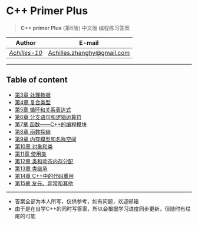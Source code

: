 **C++ Primer Plus**
===


> **C++ primer Plus** (第6版) 中文版 编程练习答案

| Author        | E-mail  
| :--: |:--:
| [*Achilles-10*](https://github.com/Achilles-10) |<Achilles.zhanghy@gmail.com>


---
**Table of content**
---

- [ 第3章 处理数据 ](https://github.com/Achilles-10/Cpp_program/tree/master/Cpp%20primer%20plus/Chapter3)
- [ 第4章 复合类型 ](https://github.com/Achilles-10/Cpp_program/tree/master/Cpp%20primer%20plus/Chapter4)
- [ 第5章 循环和关系表达式 ](https://github.com/Achilles-10/Cpp_program/tree/master/Cpp%20primer%20plus/Chapter5)
- [ 第6章 分支语句和逻辑运算符](https://github.com/Achilles-10/Cpp_program/tree/master/Cpp%20primer%20plus/Chapter6)
- [ 第7章 函数——C++的编程模块](https://github.com/Achilles-10/Cpp_program/tree/master/Cpp%20primer%20plus/Chapter7)
- [ 第8章 函数探幽 ](https://github.com/Achilles-10/Cpp_program/tree/master/Cpp%20primer%20plus/Chapter8)
- [ 第9章 内存模型和名称空间 ](https://github.com/Achilles-10/Cpp_program/tree/master/Cpp%20primer%20plus/Chapter9)
- [ 第10章 对象和类 ](https://github.com/Achilles-10/Cpp_program/tree/master/Cpp%20primer%20plus/Chapter10)
- [ 第11章 使用类 ](https://github.com/Achilles-10/Cpp_program/tree/master/Cpp%20primer%20plus/Chapter11)
- [ 第12章 类和动态内存分配 ](https://github.com/Achilles-10/Cpp_program/tree/master/Cpp%20primer%20plus/Chapter12)
- [ 第13章 类继承 ](https://github.com/Achilles-10/Cpp_program/tree/master/Cpp%20primer%20plus/Chapter13)
- [ 第14章 C++中的代码重用 ](https://github.com/Achilles-10/Cpp_program/tree/master/Cpp%20primer%20plus/Chapter14)
- [ 第15章 友元、异常和其他 ](https://github.com/Achilles-10/Cpp_program/tree/master/Cpp%20primer%20plus/Chapter15)


---
- 答案全部为本人所写，仅供参考，如有问题，欢迎邮箱
- 由于是在自学C++的同时写答案，所以会根据学习进度同步更新，但随时有烂尾的可能
